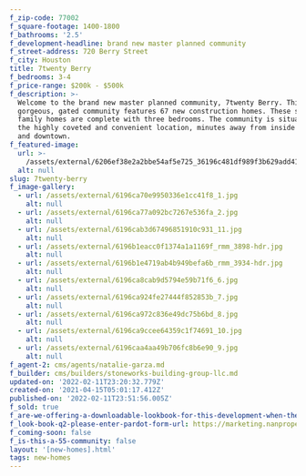 ```yaml
---
f_zip-code: 77002
f_square-footage: 1400-1800
f_bathrooms: '2.5'
f_development-headline: brand new master planned community
f_street-address: 720 Berry Street
f_city: Houston
title: 7twenty Berry
f_bedrooms: 3-4
f_price-range: $200k - $500k
f_description: >-
  Welcome to the brand new master planned community, 7twenty Berry. This
  gorgeous, gated community features 67 new construction homes. These single
  family homes are complete with three bedrooms. The community is situated in
  the highly coveted and convenient location, minutes away from inside the loop
  and downtown.
f_featured-image:
  url: >-
    /assets/external/6206ef38e2a2bbe54af5e725_36196c481df989f3b629add41_main20image20copy.jpg
  alt: null
slug: 7twenty-berry
f_image-gallery:
  - url: /assets/external/6196ca70e9950336e1cc41f8_1.jpg
    alt: null
  - url: /assets/external/6196ca77a092bc7267e536fa_2.jpg
    alt: null
  - url: /assets/external/6196cab3d67496851910c931_11.jpg
    alt: null
  - url: /assets/external/6196b1eacc0f1374a1a1169f_rmm_3898-hdr.jpg
    alt: null
  - url: /assets/external/6196b1e4719ab4b949befa6b_rmm_3934-hdr.jpg
    alt: null
  - url: /assets/external/6196ca8cab9d5794e59b71f6_6.jpg
    alt: null
  - url: /assets/external/6196ca924fe27444f852853b_7.jpg
    alt: null
  - url: /assets/external/6196ca972c836e49dc75b6bd_8.jpg
    alt: null
  - url: /assets/external/6196ca9ccee64359c1f74691_10.jpg
    alt: null
  - url: /assets/external/6196caa4aa49b706fc8b6e90_9.jpg
    alt: null
f_agent-2: cms/agents/natalie-garza.md
f_builder: cms/builders/stoneworks-building-group-llc.md
updated-on: '2022-02-11T23:20:32.779Z'
created-on: '2021-04-15T05:01:17.412Z'
published-on: '2022-02-11T23:51:56.005Z'
f_sold: true
f_are-we-offering-a-downloadable-lookbook-for-this-development-when-they-submit-their-contact-info: false
f_look-book-q2-please-enter-pardot-form-url: https://marketing.nanproperties.com/l/852693/2021-04-20/ljbwj
f_coming-soon: false
f_is-this-a-55-community: false
layout: '[new-homes].html'
tags: new-homes
---
```



